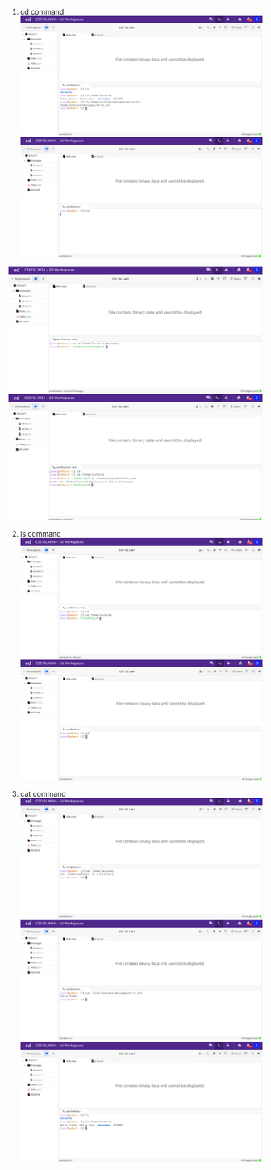 1) cd command
![Image](cse15l1.png)
![Image](cse15l4.png)

![Image](cse15l5.png)
![Image](cse15l6.png)

2) ls command
![Image](cse15l7.png)
![Image](cse15l8.png)


3) cat command
![Image](cse15l3.png)
![Image](cse15l2.png)
![Image](cse15l9.png)
